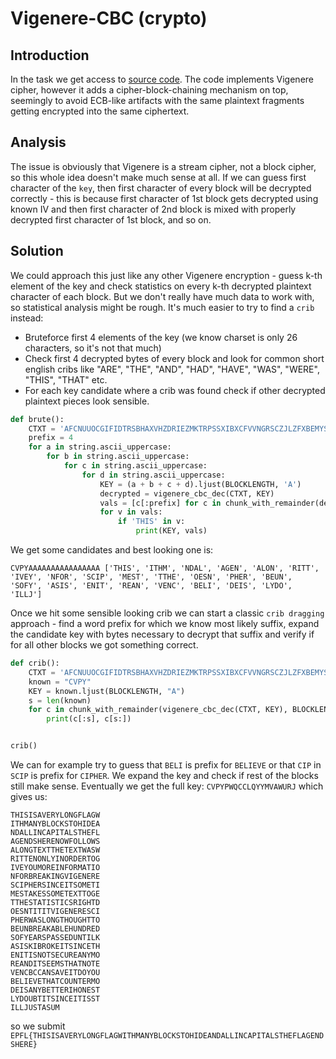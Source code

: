 # Vigenere-CBC (crypto)

## Introduction

In the task we get access to [source code](vigenere.py).
The code implements Vigenere cipher, however it adds a cipher-block-chaining mechanism on top, seemingly to avoid ECB-like artifacts with the same plaintext fragments getting encrypted into the same ciphertext.

## Analysis

The issue is obviously that Vigenere is a stream cipher, not a block cipher, so this whole idea doesn't make much sense at all.
If we can guess first character of the `key`, then first character of every block will be decrypted correctly - this is because first character of 1st block gets decrypted using known IV and then first character of 2nd block is mixed with properly decrypted first character of 1st block, and so on.

## Solution

We could approach this just like any other Vigenere encryption - guess k-th element of the key and check statistics on every k-th decrypted plaintext character of each block.
But we don't really have much data to work with, so statistical analysis might be rough.
It's much easier to try to find a `crib` instead:

- Bruteforce first 4 elements of the key (we know charset is only 26 characters, so it's not that much)
- Check first 4 decrypted bytes of every block and look for common short english cribs like "ARE", "THE", "AND", "HAD", "HAVE", "WAS", "WERE", "THIS", "THAT" etc.
- For each key candidate where a crib was found check if other decrypted plaintext pieces look sensible.

```python
def brute():
    CTXT = 'AFCNUUOCGIFIDTRSBHAXVHZDRIEZMKTRPSSXIBXCFVVNGRSCZJLZFXBEMYSLUTKWGVVGBJJQDUOXPWOFWUDHYJSMUYMCXLXIWEBGYAGSTYMLPCJEOBPBOYKLRDOJMHQACLHPAENFBLPABTHFPXSQVAFADEZRXYOXQTKUFKMSHTIEWYAVGWWKKQHHBKTMRRAGCDNJOUGBYPOYQQNGLQCITTFCDCDOTDKAXFDBVTLOTXRKFDNAJCRLFJMLQZJSVWQBFPGRAEKAQFUYGXFJAWFHICQODDTLGSOASIWSCPUUHNLAXMNHZOVUJTEIEEJHWPNTZZKXYSMNZOYOVIMUUNXJFHHOVGPDURSONLLUDFAGYGWZNKYXAGUEEEGNMNKTVFYZDIQZPJKXGYUQWFPWYEYFWZKUYUTXSECJWQSTDDVVLIYXEYCZHYEXFOBVQWNHUFHHZBAKHOHQJAKXACNODTQJTGC'
    prefix = 4
    for a in string.ascii_uppercase:
        for b in string.ascii_uppercase:
            for c in string.ascii_uppercase:
                for d in string.ascii_uppercase:
                    KEY = (a + b + c + d).ljust(BLOCKLENGTH, 'A')
                    decrypted = vigenere_cbc_dec(CTXT, KEY)
                    vals = [c[:prefix] for c in chunk_with_remainder(decrypted, BLOCKLENGTH)]
                    for v in vals:
                        if 'THIS' in v:
                            print(KEY, vals)
```

We get some candidates and best looking one is:

```
CVPYAAAAAAAAAAAAAAAA ['THIS', 'ITHM', 'NDAL', 'AGEN', 'ALON', 'RITT', 'IVEY', 'NFOR', 'SCIP', 'MEST', 'TTHE', 'OESN', 'PHER', 'BEUN', 'SOFY', 'ASIS', 'ENIT', 'REAN', 'VENC', 'BELI', 'DEIS', 'LYDO', 'ILLJ']
```

Once we hit some sensible looking crib we can start a classic `crib dragging` approach - find a word prefix for which we know most likely suffix, expand the candidate key with bytes necessary to decrypt that suffix and verify if for all other blocks we got something correct.

```python
def crib():
    CTXT = 'AFCNUUOCGIFIDTRSBHAXVHZDRIEZMKTRPSSXIBXCFVVNGRSCZJLZFXBEMYSLUTKWGVVGBJJQDUOXPWOFWUDHYJSMUYMCXLXIWEBGYAGSTYMLPCJEOBPBOYKLRDOJMHQACLHPAENFBLPABTHFPXSQVAFADEZRXYOXQTKUFKMSHTIEWYAVGWWKKQHHBKTMRRAGCDNJOUGBYPOYQQNGLQCITTFCDCDOTDKAXFDBVTLOTXRKFDNAJCRLFJMLQZJSVWQBFPGRAEKAQFUYGXFJAWFHICQODDTLGSOASIWSCPUUHNLAXMNHZOVUJTEIEEJHWPNTZZKXYSMNZOYOVIMUUNXJFHHOVGPDURSONLLUDFAGYGWZNKYXAGUEEEGNMNKTVFYZDIQZPJKXGYUQWFPWYEYFWZKUYUTXSECJWQSTDDVVLIYXEYCZHYEXFOBVQWNHUFHHZBAKHOHQJAKXACNODTQJTGC'
    known = "CVPY"
    KEY = known.ljust(BLOCKLENGTH, "A")
    s = len(known)
    for c in chunk_with_remainder(vigenere_cbc_dec(CTXT, KEY), BLOCKLENGTH):
        print(c[:s], c[s:])


crib()
```

We can for example try to guess that `BELI` is prefix for `BELIEVE` or that `CIP` in `SCIP` is prefix for `CIPHER`.
We expand the key and check if rest of the blocks still make sense.
Eventually we get the full key: `CVPYPWQCCLQYYMVAWURJ` which gives us:

```
THISISAVERYLONGFLAGW 
ITHMANYBLOCKSTOHIDEA 
NDALLINCAPITALSTHEFL 
AGENDSHERENOWFOLLOWS 
ALONGTEXTTHETEXTWASW 
RITTENONLYINORDERTOG 
IVEYOUMOREINFORMATIO 
NFORBREAKINGVIGENERE 
SCIPHERSINCEITSOMETI 
MESTAKESSOMETEXTTOGE 
TTHESTATISTICSRIGHTD 
OESNTITITVIGENERESCI 
PHERWASLONGTHOUGHTTO 
BEUNBREAKABLEHUNDRED 
SOFYEARSPASSEDUNTILK 
ASISKIBROKEITSINCETH 
ENITISNOTSECUREANYMO 
REANDITSEEMSTHATNOTE 
VENCBCCANSAVEITDOYOU 
BELIEVETHATCOUNTERMO 
DEISANYBETTERIHONEST 
LYDOUBTITSINCEITISST 
ILLJUSTASUM
```

so we submit `EPFL{THISISAVERYLONGFLAGWITHMANYBLOCKSTOHIDEANDALLINCAPITALSTHEFLAGENDSHERE}`

